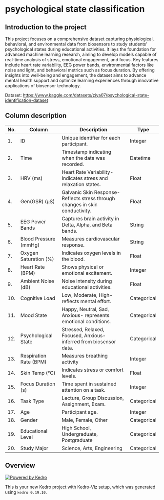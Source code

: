 # psychological state classification

## Introduction to the project

 This project focuses on a comprehensive dataset capturing physiological, behavioral, and environmental data from biosensors to study students' psychological states during educational activities. It lays the foundation for advanced machine learning research, aiming to develop models capable of real-time analysis of stress, emotional engagement, and focus. Key features include heart rate variability, EEG power bands, environmental factors like noise and light, and behavioral metrics such as focus duration. By offering insights into well-being and engagement, the dataset aims to advance mental health support and optimize learning experiences through innovative applications of biosensor technology.

 Dataset: https://www.kaggle.com/datasets/ziya07/psychological-state-identification-dataset

## Column description

| No.| Column      | Description | Type |
| -- | ----------- | ----------- | -- |
| 1. | ID | Unique identifier for each participant. | Integer|
| 2. | Time | Timestamp indicating when the data was recorded.| Datetime|
| 3. | HRV (ms) | Heart Rate Variability-Indicates stress and relaxation states. | Float
| 4. | Gen(GSR) (μS) | Galvanic Skin Response-Reflects stress through changes in skin conductivity. |Float |
| 5. | EEG Power Bands | Captures brain activity in Delta, Alpha, and Beta bands. | String|
| 6. | Blood Pressure (mmHg) | Measures cardiovascular response. |String |
| 7. | Oxygen Saturation (%) | Indicates oxygen levels in the blood. |Float |
| 8. | Heart Rate (BPM) | Shows physical or emotional excitement. |Integer |
| 9. | Ambient Noise (dB) | Noise intensity during educational activities. |Float |
| 10. | Cognitive Load | Low, Moderate, High- reflects mental effort. |Categorical |
| 11. | Mood State | Happy, Neutral, Sad, Anxious- represents emotional conditions. |Categorical | 
| 12. | Psychological State | Stressed, Relaxed, Focused, Anxious- inferred from biosensor data.|Categorical | 
| 13. | Respiration Rate (BPM) | Measures breathing activity |Integer | 
| 14. | Skin Temp (°C) | Indicates stress or comfort levels. |Float | 
| 15. | Focus Duration (s) | Time spent in sustained attention on a task. |Integer |
| 16. | Task Type | Lecture, Group Discussion, Assignment, Exam. |Categorical |
| 17. | Age |Participant age. |Integer |
| 18. | Gender | Male, Female, Other |Categorical |
| 19. | Educational Level | High School, Undergraduate, Postgraduate |Categorical |
| 20. | Study Major |Science, Arts, Engineering |Categorical |

## Overview

[![Powered by Kedro](https://img.shields.io/badge/powered_by-kedro-ffc900?logo=kedro)](https://kedro.org)

This is your new Kedro project with Kedro-Viz setup, which was generated using `kedro 0.19.10`.